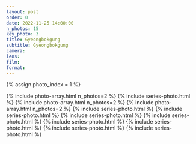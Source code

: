 ```yaml
---
layout: post
order: 0
date: 2022-11-25 14:00:00
n_photos: 15
key_photo: 3
title: Gyeongbokgung
subtitle: Gyeongbokgung
camera: 
lens: 
film: 
format: 
---
```


{% assign photo_index = 1 %}

{% include photo-array.html n_photos=2 %}
{% include series-photo.html %}
{% include photo-array.html n_photos=2 %}
{% include photo-array.html n_photos=2 %}
{% include series-photo.html %}
{% include series-photo.html %}
{% include series-photo.html %}
{% include series-photo.html %}
{% include series-photo.html %}
{% include series-photo.html %}
{% include series-photo.html %}
{% include series-photo.html %}
